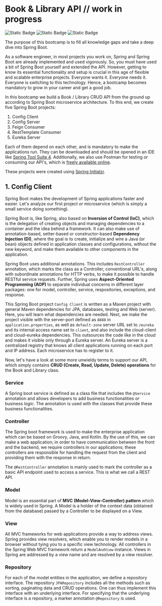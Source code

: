 # Book & Library API // work in progress

![Static Badge](https://img.shields.io/badge/Book%20&%20Library%20API-Bootcamp-blue) ![Static Badge](https://img.shields.io/badge/Spring%20Boot-Tutorial-green) ![Static Badge](https://img.shields.io/badge/Microservices-Tutorial-green)

The purpose of this bootcamp is to fill all knowledge gaps and take a deep dive into Spring Boot.

As a software engineer, in most projects you work on, Spring and Spring Boot are already implemented and used vigorously. So, you must have used a bit of Spring Boot yourself and extended the API. However, getting to know its essential functionality and setup is crucial in this age of flexible and scalable enterprise projects. Everyone wants it. Everyone needs it. Everyone is switching to this technology. Hence, a bootcamp becomes mandatory to grow in your career and get a good job.

In this bootcamp we build a Book / Library CRUD API from the ground up according to Spring Boot microservice architecture. To this end, we create five Spring Boot projects:
1. Config Client
2. Config Server
3. Feign Consumer
4. RestTemplate Consumer
5. Eureka Server

Each of them depend on each other, and is mandatory to make the applications run. They can be downloaded and should be opened in an IDE like [Spring Tool Suite 4](https://spring.io/tools/). Additionally, we also use Postman for testing *or* consuming our API's, which is [freely available online](https://www.postman.com/downloads/).

These projects were created using [Spring Initialzr](https://start.spring.io/).

## 1. Config Client
Spring Boot makes the development of Spring applications faster and easier. Let's analyze our first project *or* microservice (which is simply a small service doing something).

Spring Boot is, like Spring, also based on **Inversion of Control (IoC)**, which is the delegation of creating objects and managing dependencies to a container and the idea behind a framework. It can also make use of annotation-based, setter-based or constructor-based **Dependency Injection (DI)**, where the goal is to create, initialize and wire a Java (or bean) objects defined in application classes and configurations, without the new keyword, and make them available to other components in the application.

Spring Boot uses additional annotations. This includes `RestController` annotation, which marks the class as a Controller, conventional URL's, along with subordinate annotations for HTTP verbs, to make it possible to handle RESTful service requests. Further, Spring uses **Aspect-Oriented Programming (AOP)** to separate individual concerns in different layer packages: one for model, controller, service, respositories, exceptions, and response.

This Spring Boot project `Config Client` is written as a Maven project with general Maven dependencies for JPA, databases, testing and Web (server). Here, you will learn what dependencies are needed. Next, we make the project visible with the server-port defined as `8888` in `application.properties`, as well as `default-zone` server URL set to `/eureka` and its internal access name set to `client`, and also include the cloud-client and cloud-eureka dependencies. This outsources the code like in the cloud and makes it visible only through a Eureka server. An Eureka server is a centralized registry that knows all client applications running on each port and IP address. Each microservice has to register to it.

Now, let's have a look at some more unwieldy terms to support our API, which simply contains **CRUD (Create, Read, Update, Delete) operations** for the Book and Library class.


### Service
A Spring boot service is defined as a class file that includes the `@Service` annotation and allows developers to add business functionalities *or* business *logic*. The annotation is used with the classes that provide these business functionalities.

### Controller
The Spring boot framework is used to make the enterprise application which can be based on Groovy, Java, and Kotlin. By the use of this, we can make a web application; in order to have communication between the front and the backend, we require controllers in our applications; these controllers are responsible for handling the request from the client and providing them with the response in return.

The `@RestController` annotation is mainly used to mark the controller as a basic API endpoint used to access a service. This is what we call a REST API.

### Model
Model is an essential part of **MVC (Model-View-Controller) pattern** which is widely used in Spring. A Model is a holder of the context data (obtained from the database) passed by a Controller to be displayed on a View.
### View
All MVC frameworks for web applications provide a way to address views. Spring provides view resolvers, which enable you to render models in a browser without tying you to a specific view technology. All controllers in the Spring Web MVC framework return a `ModelAndView` instance. Views in Spring are addressed by a view name and are resolved by a view resolver. 

### Repository
For each of the model entities in the application, we define a repository interface. The repository `JPARepository` includes all the methods such as sorting, paginating data and CRUD operations. One can thus implement this interface with an underlying interface. For specifying that the underlying interface is a repository, a marker annotation `@Repository` is used.



